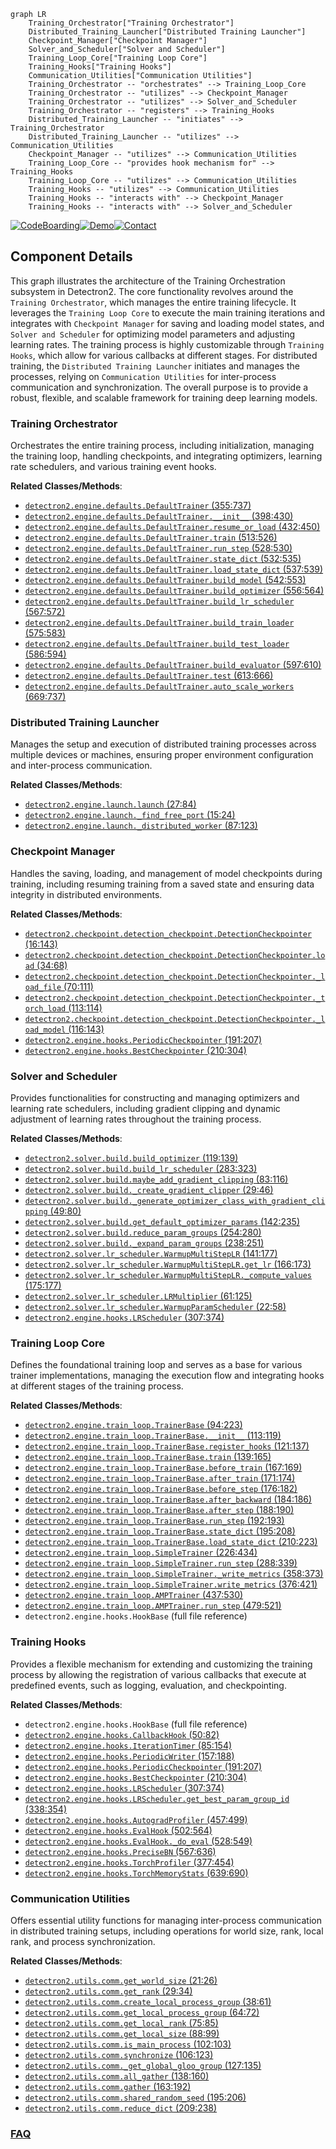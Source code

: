 ```mermaid
graph LR
    Training_Orchestrator["Training Orchestrator"]
    Distributed_Training_Launcher["Distributed Training Launcher"]
    Checkpoint_Manager["Checkpoint Manager"]
    Solver_and_Scheduler["Solver and Scheduler"]
    Training_Loop_Core["Training Loop Core"]
    Training_Hooks["Training Hooks"]
    Communication_Utilities["Communication Utilities"]
    Training_Orchestrator -- "orchestrates" --> Training_Loop_Core
    Training_Orchestrator -- "utilizes" --> Checkpoint_Manager
    Training_Orchestrator -- "utilizes" --> Solver_and_Scheduler
    Training_Orchestrator -- "registers" --> Training_Hooks
    Distributed_Training_Launcher -- "initiates" --> Training_Orchestrator
    Distributed_Training_Launcher -- "utilizes" --> Communication_Utilities
    Checkpoint_Manager -- "utilizes" --> Communication_Utilities
    Training_Loop_Core -- "provides hook mechanism for" --> Training_Hooks
    Training_Loop_Core -- "utilizes" --> Communication_Utilities
    Training_Hooks -- "utilizes" --> Communication_Utilities
    Training_Hooks -- "interacts with" --> Checkpoint_Manager
    Training_Hooks -- "interacts with" --> Solver_and_Scheduler
```
[![CodeBoarding](https://img.shields.io/badge/Generated%20by-CodeBoarding-9cf?style=flat-square)](https://github.com/CodeBoarding/CodeBoarding)[![Demo](https://img.shields.io/badge/Try%20our-Demo-blue?style=flat-square)](https://www.codeboarding.org/demo)[![Contact](https://img.shields.io/badge/Contact%20us%20-%20contact@codeboarding.org-lightgrey?style=flat-square)](mailto:contact@codeboarding.org)

## Component Details

This graph illustrates the architecture of the Training Orchestration subsystem in Detectron2. The core functionality revolves around the `Training Orchestrator`, which manages the entire training lifecycle. It leverages the `Training Loop Core` to execute the main training iterations and integrates with `Checkpoint Manager` for saving and loading model states, and `Solver and Scheduler` for optimizing model parameters and adjusting learning rates. The training process is highly customizable through `Training Hooks`, which allow for various callbacks at different stages. For distributed training, the `Distributed Training Launcher` initiates and manages the processes, relying on `Communication Utilities` for inter-process communication and synchronization. The overall purpose is to provide a robust, flexible, and scalable framework for training deep learning models.

### Training Orchestrator
Orchestrates the entire training process, including initialization, managing the training loop, handling checkpoints, and integrating optimizers, learning rate schedulers, and various training event hooks.


**Related Classes/Methods**:

- <a href="https://github.com/facebookresearch/detectron2/blob/master/detectron2/engine/defaults.py#L355-L737" target="_blank" rel="noopener noreferrer">`detectron2.engine.defaults.DefaultTrainer` (355:737)</a>
- <a href="https://github.com/facebookresearch/detectron2/blob/master/detectron2/engine/defaults.py#L398-L430" target="_blank" rel="noopener noreferrer">`detectron2.engine.defaults.DefaultTrainer.__init__` (398:430)</a>
- <a href="https://github.com/facebookresearch/detectron2/blob/master/detectron2/engine/defaults.py#L432-L450" target="_blank" rel="noopener noreferrer">`detectron2.engine.defaults.DefaultTrainer.resume_or_load` (432:450)</a>
- <a href="https://github.com/facebookresearch/detectron2/blob/master/detectron2/engine/defaults.py#L513-L526" target="_blank" rel="noopener noreferrer">`detectron2.engine.defaults.DefaultTrainer.train` (513:526)</a>
- <a href="https://github.com/facebookresearch/detectron2/blob/master/detectron2/engine/defaults.py#L528-L530" target="_blank" rel="noopener noreferrer">`detectron2.engine.defaults.DefaultTrainer.run_step` (528:530)</a>
- <a href="https://github.com/facebookresearch/detectron2/blob/master/detectron2/engine/defaults.py#L532-L535" target="_blank" rel="noopener noreferrer">`detectron2.engine.defaults.DefaultTrainer.state_dict` (532:535)</a>
- <a href="https://github.com/facebookresearch/detectron2/blob/master/detectron2/engine/defaults.py#L537-L539" target="_blank" rel="noopener noreferrer">`detectron2.engine.defaults.DefaultTrainer.load_state_dict` (537:539)</a>
- <a href="https://github.com/facebookresearch/detectron2/blob/master/detectron2/engine/defaults.py#L542-L553" target="_blank" rel="noopener noreferrer">`detectron2.engine.defaults.DefaultTrainer.build_model` (542:553)</a>
- <a href="https://github.com/facebookresearch/detectron2/blob/master/detectron2/engine/defaults.py#L556-L564" target="_blank" rel="noopener noreferrer">`detectron2.engine.defaults.DefaultTrainer.build_optimizer` (556:564)</a>
- <a href="https://github.com/facebookresearch/detectron2/blob/master/detectron2/engine/defaults.py#L567-L572" target="_blank" rel="noopener noreferrer">`detectron2.engine.defaults.DefaultTrainer.build_lr_scheduler` (567:572)</a>
- <a href="https://github.com/facebookresearch/detectron2/blob/master/detectron2/engine/defaults.py#L575-L583" target="_blank" rel="noopener noreferrer">`detectron2.engine.defaults.DefaultTrainer.build_train_loader` (575:583)</a>
- <a href="https://github.com/facebookresearch/detectron2/blob/master/detectron2/engine/defaults.py#L586-L594" target="_blank" rel="noopener noreferrer">`detectron2.engine.defaults.DefaultTrainer.build_test_loader` (586:594)</a>
- <a href="https://github.com/facebookresearch/detectron2/blob/master/detectron2/engine/defaults.py#L597-L610" target="_blank" rel="noopener noreferrer">`detectron2.engine.defaults.DefaultTrainer.build_evaluator` (597:610)</a>
- <a href="https://github.com/facebookresearch/detectron2/blob/master/detectron2/engine/defaults.py#L613-L666" target="_blank" rel="noopener noreferrer">`detectron2.engine.defaults.DefaultTrainer.test` (613:666)</a>
- <a href="https://github.com/facebookresearch/detectron2/blob/master/detectron2/engine/defaults.py#L669-L737" target="_blank" rel="noopener noreferrer">`detectron2.engine.defaults.DefaultTrainer.auto_scale_workers` (669:737)</a>


### Distributed Training Launcher
Manages the setup and execution of distributed training processes across multiple devices or machines, ensuring proper environment configuration and inter-process communication.


**Related Classes/Methods**:

- <a href="https://github.com/facebookresearch/detectron2/blob/master/detectron2/engine/launch.py#L27-L84" target="_blank" rel="noopener noreferrer">`detectron2.engine.launch.launch` (27:84)</a>
- <a href="https://github.com/facebookresearch/detectron2/blob/master/detectron2/engine/launch.py#L15-L24" target="_blank" rel="noopener noreferrer">`detectron2.engine.launch._find_free_port` (15:24)</a>
- <a href="https://github.com/facebookresearch/detectron2/blob/master/detectron2/engine/launch.py#L87-L123" target="_blank" rel="noopener noreferrer">`detectron2.engine.launch._distributed_worker` (87:123)</a>


### Checkpoint Manager
Handles the saving, loading, and management of model checkpoints during training, including resuming training from a saved state and ensuring data integrity in distributed environments.


**Related Classes/Methods**:

- <a href="https://github.com/facebookresearch/detectron2/blob/master/detectron2/checkpoint/detection_checkpoint.py#L16-L143" target="_blank" rel="noopener noreferrer">`detectron2.checkpoint.detection_checkpoint.DetectionCheckpointer` (16:143)</a>
- <a href="https://github.com/facebookresearch/detectron2/blob/master/detectron2/checkpoint/detection_checkpoint.py#L34-L68" target="_blank" rel="noopener noreferrer">`detectron2.checkpoint.detection_checkpoint.DetectionCheckpointer.load` (34:68)</a>
- <a href="https://github.com/facebookresearch/detectron2/blob/master/detectron2/checkpoint/detection_checkpoint.py#L70-L111" target="_blank" rel="noopener noreferrer">`detectron2.checkpoint.detection_checkpoint.DetectionCheckpointer._load_file` (70:111)</a>
- <a href="https://github.com/facebookresearch/detectron2/blob/master/detectron2/checkpoint/detection_checkpoint.py#L113-L114" target="_blank" rel="noopener noreferrer">`detectron2.checkpoint.detection_checkpoint.DetectionCheckpointer._torch_load` (113:114)</a>
- <a href="https://github.com/facebookresearch/detectron2/blob/master/detectron2/checkpoint/detection_checkpoint.py#L116-L143" target="_blank" rel="noopener noreferrer">`detectron2.checkpoint.detection_checkpoint.DetectionCheckpointer._load_model` (116:143)</a>
- <a href="https://github.com/facebookresearch/detectron2/blob/master/detectron2/engine/hooks.py#L191-L207" target="_blank" rel="noopener noreferrer">`detectron2.engine.hooks.PeriodicCheckpointer` (191:207)</a>
- <a href="https://github.com/facebookresearch/detectron2/blob/master/detectron2/engine/hooks.py#L210-L304" target="_blank" rel="noopener noreferrer">`detectron2.engine.hooks.BestCheckpointer` (210:304)</a>


### Solver and Scheduler
Provides functionalities for constructing and managing optimizers and learning rate schedulers, including gradient clipping and dynamic adjustment of learning rates throughout the training process.


**Related Classes/Methods**:

- <a href="https://github.com/facebookresearch/detectron2/blob/master/detectron2/solver/build.py#L119-L139" target="_blank" rel="noopener noreferrer">`detectron2.solver.build.build_optimizer` (119:139)</a>
- <a href="https://github.com/facebookresearch/detectron2/blob/master/detectron2/solver/build.py#L283-L323" target="_blank" rel="noopener noreferrer">`detectron2.solver.build.build_lr_scheduler` (283:323)</a>
- <a href="https://github.com/facebookresearch/detectron2/blob/master/detectron2/solver/build.py#L83-L116" target="_blank" rel="noopener noreferrer">`detectron2.solver.build.maybe_add_gradient_clipping` (83:116)</a>
- <a href="https://github.com/facebookresearch/detectron2/blob/master/detectron2/solver/build.py#L29-L46" target="_blank" rel="noopener noreferrer">`detectron2.solver.build._create_gradient_clipper` (29:46)</a>
- <a href="https://github.com/facebookresearch/detectron2/blob/master/detectron2/solver/build.py#L49-L80" target="_blank" rel="noopener noreferrer">`detectron2.solver.build._generate_optimizer_class_with_gradient_clipping` (49:80)</a>
- <a href="https://github.com/facebookresearch/detectron2/blob/master/detectron2/solver/build.py#L142-L235" target="_blank" rel="noopener noreferrer">`detectron2.solver.build.get_default_optimizer_params` (142:235)</a>
- <a href="https://github.com/facebookresearch/detectron2/blob/master/detectron2/solver/build.py#L254-L280" target="_blank" rel="noopener noreferrer">`detectron2.solver.build.reduce_param_groups` (254:280)</a>
- <a href="https://github.com/facebookresearch/detectron2/blob/master/detectron2/solver/build.py#L238-L251" target="_blank" rel="noopener noreferrer">`detectron2.solver.build._expand_param_groups` (238:251)</a>
- <a href="https://github.com/facebookresearch/detectron2/blob/master/detectron2/solver/lr_scheduler.py#L141-L177" target="_blank" rel="noopener noreferrer">`detectron2.solver.lr_scheduler.WarmupMultiStepLR` (141:177)</a>
- <a href="https://github.com/facebookresearch/detectron2/blob/master/detectron2/solver/lr_scheduler.py#L166-L173" target="_blank" rel="noopener noreferrer">`detectron2.solver.lr_scheduler.WarmupMultiStepLR.get_lr` (166:173)</a>
- <a href="https://github.com/facebookresearch/detectron2/blob/master/detectron2/solver/lr_scheduler.py#L175-L177" target="_blank" rel="noopener noreferrer">`detectron2.solver.lr_scheduler.WarmupMultiStepLR._compute_values` (175:177)</a>
- <a href="https://github.com/facebookresearch/detectron2/blob/master/detectron2/solver/lr_scheduler.py#L61-L125" target="_blank" rel="noopener noreferrer">`detectron2.solver.lr_scheduler.LRMultiplier` (61:125)</a>
- <a href="https://github.com/facebookresearch/detectron2/blob/master/detectron2/solver/lr_scheduler.py#L22-L58" target="_blank" rel="noopener noreferrer">`detectron2.solver.lr_scheduler.WarmupParamScheduler` (22:58)</a>
- <a href="https://github.com/facebookresearch/detectron2/blob/master/detectron2/engine/hooks.py#L307-L374" target="_blank" rel="noopener noreferrer">`detectron2.engine.hooks.LRScheduler` (307:374)</a>


### Training Loop Core
Defines the foundational training loop and serves as a base for various trainer implementations, managing the execution flow and integrating hooks at different stages of the training process.


**Related Classes/Methods**:

- <a href="https://github.com/facebookresearch/detectron2/blob/master/detectron2/engine/train_loop.py#L94-L223" target="_blank" rel="noopener noreferrer">`detectron2.engine.train_loop.TrainerBase` (94:223)</a>
- <a href="https://github.com/facebookresearch/detectron2/blob/master/detectron2/engine/train_loop.py#L113-L119" target="_blank" rel="noopener noreferrer">`detectron2.engine.train_loop.TrainerBase.__init__` (113:119)</a>
- <a href="https://github.com/facebookresearch/detectron2/blob/master/detectron2/engine/train_loop.py#L121-L137" target="_blank" rel="noopener noreferrer">`detectron2.engine.train_loop.TrainerBase.register_hooks` (121:137)</a>
- <a href="https://github.com/facebookresearch/detectron2/blob/master/detectron2/engine/train_loop.py#L139-L165" target="_blank" rel="noopener noreferrer">`detectron2.engine.train_loop.TrainerBase.train` (139:165)</a>
- <a href="https://github.com/facebookresearch/detectron2/blob/master/detectron2/engine/train_loop.py#L167-L169" target="_blank" rel="noopener noreferrer">`detectron2.engine.train_loop.TrainerBase.before_train` (167:169)</a>
- <a href="https://github.com/facebookresearch/detectron2/blob/master/detectron2/engine/train_loop.py#L171-L174" target="_blank" rel="noopener noreferrer">`detectron2.engine.train_loop.TrainerBase.after_train` (171:174)</a>
- <a href="https://github.com/facebookresearch/detectron2/blob/master/detectron2/engine/train_loop.py#L176-L182" target="_blank" rel="noopener noreferrer">`detectron2.engine.train_loop.TrainerBase.before_step` (176:182)</a>
- <a href="https://github.com/facebookresearch/detectron2/blob/master/detectron2/engine/train_loop.py#L184-L186" target="_blank" rel="noopener noreferrer">`detectron2.engine.train_loop.TrainerBase.after_backward` (184:186)</a>
- <a href="https://github.com/facebookresearch/detectron2/blob/master/detectron2/engine/train_loop.py#L188-L190" target="_blank" rel="noopener noreferrer">`detectron2.engine.train_loop.TrainerBase.after_step` (188:190)</a>
- <a href="https://github.com/facebookresearch/detectron2/blob/master/detectron2/engine/train_loop.py#L192-L193" target="_blank" rel="noopener noreferrer">`detectron2.engine.train_loop.TrainerBase.run_step` (192:193)</a>
- <a href="https://github.com/facebookresearch/detectron2/blob/master/detectron2/engine/train_loop.py#L195-L208" target="_blank" rel="noopener noreferrer">`detectron2.engine.train_loop.TrainerBase.state_dict` (195:208)</a>
- <a href="https://github.com/facebookresearch/detectron2/blob/master/detectron2/engine/train_loop.py#L210-L223" target="_blank" rel="noopener noreferrer">`detectron2.engine.train_loop.TrainerBase.load_state_dict` (210:223)</a>
- <a href="https://github.com/facebookresearch/detectron2/blob/master/detectron2/engine/train_loop.py#L226-L434" target="_blank" rel="noopener noreferrer">`detectron2.engine.train_loop.SimpleTrainer` (226:434)</a>
- <a href="https://github.com/facebookresearch/detectron2/blob/master/detectron2/engine/train_loop.py#L288-L339" target="_blank" rel="noopener noreferrer">`detectron2.engine.train_loop.SimpleTrainer.run_step` (288:339)</a>
- <a href="https://github.com/facebookresearch/detectron2/blob/master/detectron2/engine/train_loop.py#L358-L373" target="_blank" rel="noopener noreferrer">`detectron2.engine.train_loop.SimpleTrainer._write_metrics` (358:373)</a>
- <a href="https://github.com/facebookresearch/detectron2/blob/master/detectron2/engine/train_loop.py#L376-L421" target="_blank" rel="noopener noreferrer">`detectron2.engine.train_loop.SimpleTrainer.write_metrics` (376:421)</a>
- <a href="https://github.com/facebookresearch/detectron2/blob/master/detectron2/engine/train_loop.py#L437-L530" target="_blank" rel="noopener noreferrer">`detectron2.engine.train_loop.AMPTrainer` (437:530)</a>
- <a href="https://github.com/facebookresearch/detectron2/blob/master/detectron2/engine/train_loop.py#L479-L521" target="_blank" rel="noopener noreferrer">`detectron2.engine.train_loop.AMPTrainer.run_step` (479:521)</a>
- `detectron2.engine.hooks.HookBase` (full file reference)


### Training Hooks
Provides a flexible mechanism for extending and customizing the training process by allowing the registration of various callbacks that execute at predefined events, such as logging, evaluation, and checkpointing.


**Related Classes/Methods**:

- `detectron2.engine.hooks.HookBase` (full file reference)
- <a href="https://github.com/facebookresearch/detectron2/blob/master/detectron2/engine/hooks.py#L50-L82" target="_blank" rel="noopener noreferrer">`detectron2.engine.hooks.CallbackHook` (50:82)</a>
- <a href="https://github.com/facebookresearch/detectron2/blob/master/detectron2/engine/hooks.py#L85-L154" target="_blank" rel="noopener noreferrer">`detectron2.engine.hooks.IterationTimer` (85:154)</a>
- <a href="https://github.com/facebookresearch/detectron2/blob/master/detectron2/engine/hooks.py#L157-L188" target="_blank" rel="noopener noreferrer">`detectron2.engine.hooks.PeriodicWriter` (157:188)</a>
- <a href="https://github.com/facebookresearch/detectron2/blob/master/detectron2/engine/hooks.py#L191-L207" target="_blank" rel="noopener noreferrer">`detectron2.engine.hooks.PeriodicCheckpointer` (191:207)</a>
- <a href="https://github.com/facebookresearch/detectron2/blob/master/detectron2/engine/hooks.py#L210-L304" target="_blank" rel="noopener noreferrer">`detectron2.engine.hooks.BestCheckpointer` (210:304)</a>
- <a href="https://github.com/facebookresearch/detectron2/blob/master/detectron2/engine/hooks.py#L307-L374" target="_blank" rel="noopener noreferrer">`detectron2.engine.hooks.LRScheduler` (307:374)</a>
- <a href="https://github.com/facebookresearch/detectron2/blob/master/detectron2/engine/hooks.py#L338-L354" target="_blank" rel="noopener noreferrer">`detectron2.engine.hooks.LRScheduler.get_best_param_group_id` (338:354)</a>
- <a href="https://github.com/facebookresearch/detectron2/blob/master/detectron2/engine/hooks.py#L457-L499" target="_blank" rel="noopener noreferrer">`detectron2.engine.hooks.AutogradProfiler` (457:499)</a>
- <a href="https://github.com/facebookresearch/detectron2/blob/master/detectron2/engine/hooks.py#L502-L564" target="_blank" rel="noopener noreferrer">`detectron2.engine.hooks.EvalHook` (502:564)</a>
- <a href="https://github.com/facebookresearch/detectron2/blob/master/detectron2/engine/hooks.py#L528-L549" target="_blank" rel="noopener noreferrer">`detectron2.engine.hooks.EvalHook._do_eval` (528:549)</a>
- <a href="https://github.com/facebookresearch/detectron2/blob/master/detectron2/engine/hooks.py#L567-L636" target="_blank" rel="noopener noreferrer">`detectron2.engine.hooks.PreciseBN` (567:636)</a>
- <a href="https://github.com/facebookresearch/detectron2/blob/master/detectron2/engine/hooks.py#L377-L454" target="_blank" rel="noopener noreferrer">`detectron2.engine.hooks.TorchProfiler` (377:454)</a>
- <a href="https://github.com/facebookresearch/detectron2/blob/master/detectron2/engine/hooks.py#L639-L690" target="_blank" rel="noopener noreferrer">`detectron2.engine.hooks.TorchMemoryStats` (639:690)</a>


### Communication Utilities
Offers essential utility functions for managing inter-process communication in distributed training setups, including operations for world size, rank, local rank, and process synchronization.


**Related Classes/Methods**:

- <a href="https://github.com/facebookresearch/detectron2/blob/master/detectron2/utils/comm.py#L21-L26" target="_blank" rel="noopener noreferrer">`detectron2.utils.comm.get_world_size` (21:26)</a>
- <a href="https://github.com/facebookresearch/detectron2/blob/master/detectron2/utils/comm.py#L29-L34" target="_blank" rel="noopener noreferrer">`detectron2.utils.comm.get_rank` (29:34)</a>
- <a href="https://github.com/facebookresearch/detectron2/blob/master/detectron2/utils/comm.py#L38-L61" target="_blank" rel="noopener noreferrer">`detectron2.utils.comm.create_local_process_group` (38:61)</a>
- <a href="https://github.com/facebookresearch/detectron2/blob/master/detectron2/utils/comm.py#L64-L72" target="_blank" rel="noopener noreferrer">`detectron2.utils.comm.get_local_process_group` (64:72)</a>
- <a href="https://github.com/facebookresearch/detectron2/blob/master/detectron2/utils/comm.py#L75-L85" target="_blank" rel="noopener noreferrer">`detectron2.utils.comm.get_local_rank` (75:85)</a>
- <a href="https://github.com/facebookresearch/detectron2/blob/master/detectron2/utils/comm.py#L88-L99" target="_blank" rel="noopener noreferrer">`detectron2.utils.comm.get_local_size` (88:99)</a>
- <a href="https://github.com/facebookresearch/detectron2/blob/master/detectron2/utils/comm.py#L102-L103" target="_blank" rel="noopener noreferrer">`detectron2.utils.comm.is_main_process` (102:103)</a>
- <a href="https://github.com/facebookresearch/detectron2/blob/master/detectron2/utils/comm.py#L106-L123" target="_blank" rel="noopener noreferrer">`detectron2.utils.comm.synchronize` (106:123)</a>
- <a href="https://github.com/facebookresearch/detectron2/blob/master/detectron2/utils/comm.py#L127-L135" target="_blank" rel="noopener noreferrer">`detectron2.utils.comm._get_global_gloo_group` (127:135)</a>
- <a href="https://github.com/facebookresearch/detectron2/blob/master/detectron2/utils/comm.py#L138-L160" target="_blank" rel="noopener noreferrer">`detectron2.utils.comm.all_gather` (138:160)</a>
- <a href="https://github.com/facebookresearch/detectron2/blob/master/detectron2/utils/comm.py#L163-L192" target="_blank" rel="noopener noreferrer">`detectron2.utils.comm.gather` (163:192)</a>
- <a href="https://github.com/facebookresearch/detectron2/blob/master/detectron2/utils/comm.py#L195-L206" target="_blank" rel="noopener noreferrer">`detectron2.utils.comm.shared_random_seed` (195:206)</a>
- <a href="https://github.com/facebookresearch/detectron2/blob/master/detectron2/utils/comm.py#L209-L238" target="_blank" rel="noopener noreferrer">`detectron2.utils.comm.reduce_dict` (209:238)</a>




### [FAQ](https://github.com/CodeBoarding/GeneratedOnBoardings/tree/main?tab=readme-ov-file#faq)